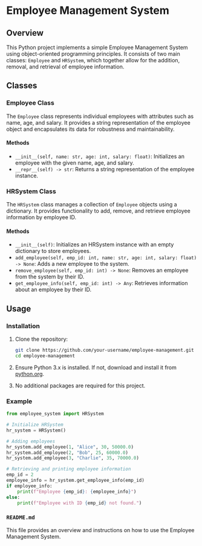 # Employee Management System

## Overview

This Python project implements a simple Employee Management System using object-oriented programming principles. It consists of two main classes: `Employee` and `HRSystem`, which together allow for the addition, removal, and retrieval of employee information.

## Classes

### Employee Class

The `Employee` class represents individual employees with attributes such as name, age, and salary. It provides a string representation of the employee object and encapsulates its data for robustness and maintainability.

#### Methods

- `__init__(self, name: str, age: int, salary: float)`: Initializes an employee with the given name, age, and salary.
- `__repr__(self) -> str`: Returns a string representation of the employee instance.

### HRSystem Class

The `HRSystem` class manages a collection of `Employee` objects using a dictionary. It provides functionality to add, remove, and retrieve employee information by employee ID.

#### Methods

- `__init__(self)`: Initializes an HRSystem instance with an empty dictionary to store employees.
- `add_employee(self, emp_id: int, name: str, age: int, salary: float) -> None`: Adds a new employee to the system.
- `remove_employee(self, emp_id: int) -> None`: Removes an employee from the system by their ID.
- `get_employee_info(self, emp_id: int) -> Any`: Retrieves information about an employee by their ID.

## Usage

### Installation

1. Clone the repository:
   ```bash
   git clone https://github.com/your-username/employee-management.git
   cd employee-management
   ```

2. Ensure Python 3.x is installed. If not, download and install it from [python.org](https://www.python.org/downloads/).

3. No additional packages are required for this project.

### Example

```python
from employee_system import HRSystem

# Initialize HRSystem
hr_system = HRSystem()

# Adding employees
hr_system.add_employee(1, "Alice", 30, 50000.0)
hr_system.add_employee(2, "Bob", 25, 60000.0)
hr_system.add_employee(3, "Charlie", 35, 70000.0)

# Retrieving and printing employee information
emp_id = 2
employee_info = hr_system.get_employee_info(emp_id)
if employee_info:
    print(f"Employee {emp_id}: {employee_info}")
else:
    print(f"Employee with ID {emp_id} not found.")
```

### `README.md`

This file provides an overview and instructions on how to use the Employee Management System.

 
